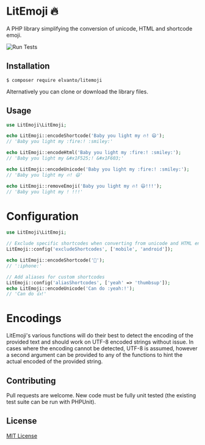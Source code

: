 # LitEmoji 🔥

A PHP library simplifying the conversion of unicode, HTML and shortcode emoji.

![Run Tests](https://github.com/elvanto/litemoji/workflows/Run%20Tests/badge.svg)

## Installation

```
$ composer require elvanto/litemoji
```

Alternatively you can clone or download the library files.

## Usage

```php
use LitEmoji\LitEmoji;

echo LitEmoji::encodeShortcode('Baby you light my 🔥! 😃');
// 'Baby you light my :fire:! :smiley:'

echo LitEmoji::encodeHtml('Baby you light my :fire:! :smiley:');
// 'Baby you light my &#x1F525;! &#x1F603;'

echo LitEmoji::encodeUnicode('Baby you light my :fire:! :smiley:');
// 'Baby you light my 🔥! 😃'

echo LitEmoji::removeEmoji('Baby you light my 🔥! 😃!!!');
// 'Baby you light my ! !!!'

```

# Configuration

```php
use LitEmoji\LitEmoji;

// Exclude specific shortcodes when converting from unicode and HTML entities
LitEmoji::config('excludeShortcodes', ['mobile', 'android']);

echo LitEmoji::encodeShortcode('📱');
// ':iphone:'

// Add aliases for custom shortcodes
LitEmoji::config('aliasShortcodes', ['yeah' => 'thumbsup']);
echo LitEmoji::encodeUnicode('Can do :yeah:!');
// 'Can do 👍!'
```

# Encodings

LitEmoji's various functions will do their best to detect the encoding of the
provided text and should work on UTF-8 encoded strings without issue. In cases
where the encoding cannot be detected, UTF-8 is assumed, however a second argument
can be provided to any of the functions to hint the actual encoded of the provided
string.

## Contributing

Pull requests are welcome. New code must be fully unit tested (the existing
test suite can be run with PHPUnit).

## License

[MIT License](LICENSE)
